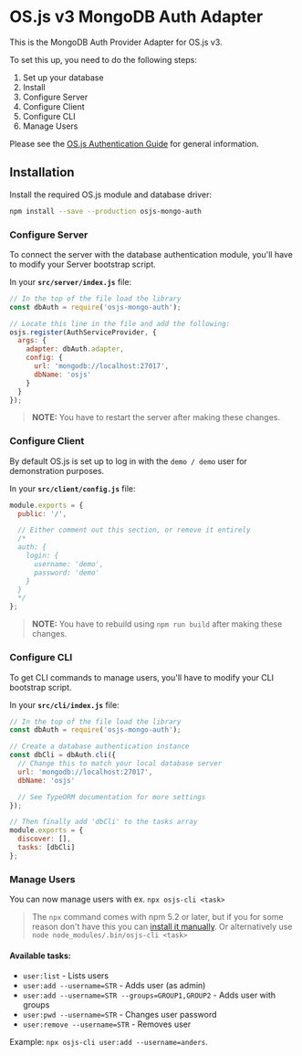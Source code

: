 # OS.js v3 MongoDB Auth Adapter

This is the MongoDB Auth Provider Adapter for OS.js v3.

To set this up, you need to do the following steps:

1. Set up your database
2. Install
3. Configure Server
5. Configure Client
4. Configure CLI
6. Manage Users

Please see the [OS.js Authentication Guide](https://manual.os-js.org/v3/guide/auth/) for general information.

## Installation

Install the required OS.js module and database driver:

```bash
npm install --save --production osjs-mongo-auth
```

### Configure Server

To connect the server with the database authentication module, you'll have to modify your Server bootstrap script.

In your **`src/server/index.js`** file:

```javascript
// In the top of the file load the library
const dbAuth = require('osjs-mongo-auth');

// Locate this line in the file and add the following:
osjs.register(AuthServiceProvider, {
  args: {
    adapter: dbAuth.adapter,
    config: {
      url: 'mongodb://localhost:27017',
      dbName: 'osjs'
    }
  }
});
```

> **NOTE:** You have to restart the server after making these changes.

### Configure Client

By default OS.js is set up to log in with the `demo / demo` user for demonstration purposes.

In your **`src/client/config.js`** file:

```javascript
module.exports = {
  public: '/',

  // Either comment out this section, or remove it entirely
  /*
  auth: {
    login: {
      username: 'demo',
      password: 'demo'
    }
  }
  */
};
```

> **NOTE:** You have to rebuild using `npm run build` after making these changes.

### Configure CLI

To get CLI commands to manage users, you'll have to modify your CLI bootstrap script.

In your **`src/cli/index.js`** file:

```javascript
// In the top of the file load the library
const dbAuth = require('osjs-mongo-auth');

// Create a database authentication instance
const dbCli = dbAuth.cli({
  // Change this to match your local database server
  url: 'mongodb://localhost:27017',
  dbName: 'osjs'

  // See TypeORM documentation for more settings
});

// Then finally add 'dbCli' to the tasks array
module.exports = {
  discover: [],
  tasks: [dbCli]
};
```

### Manage Users

You can now manage users with ex. `npx osjs-cli <task>`

> The `npx` command comes with npm 5.2 or later, but if you for some reason don't have this you can [install it manually](https://www.npmjs.com/package/npx).
> Or alternatively use `node node_modules/.bin/osjs-cli <task>`

#### Available tasks:

* `user:list` - Lists users
* `user:add --username=STR` - Adds user (as admin)
* `user:add --username=STR --groups=GROUP1,GROUP2` - Adds user with groups
* `user:pwd --username=STR` - Changes user password
* `user:remove --username=STR` - Removes user

Example: `npx osjs-cli user:add --username=anders`.